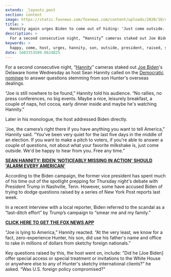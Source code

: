 ```yaml
--- 
extends: _layouts.post 
section: content 
image: https://static.foxnews.com/foxnews.com/content/uploads/2020/10/c181f339-image-2.jpg 
title: > 
  Hannity again urges Biden to come out of hiding: 'Just come outside. We'd be happy to hear from you' 
description: > 
  For a second consecutive night, “Hannity” cameras staked out Joe Biden's Delaware home Wednesday as host Sean Hannity called on the Democratic nominee to answer questions stemming from son Hunter's overseas dealings.Maybe a nice, leisurely breakfast, a couple of naps, hot cocoa, early dinner inside and maybe he's watching Hannity."Later in his monologue, the host addressed Biden directly.Free any time.”SEAN HANNITY: BIDEN 'NOTICEABLY MISSING IN ACTION' SHOULD 'ALARM EVERY AMERICAN'According to the Biden campaign, the former vice president has spent much of his time out of the spotlight prepping for Thursday night's debate with President Trump in Nashville, Tenn.However, some have accused Biden of trying to dodge questions raised by a series of New York Post reports last week. 
keywords: > 
  happy, come, host, urges, hannity, son, outside, president, raised, sketchy, maybe, hear, special, hiding, biden, questions 
date: 1603353509.8624825 
--- 
```

<div><p class="speakable">For a second consecutive night, &#8220;<a href="https://www.foxnews.com/shows/hannity" target="_blank">Hannity</a>&#8221; cameras staked out <a href="https://www.foxnews.com/category/person/joe-biden" target="_blank">Joe Biden</a>'s Delaware home Wednesday as host Sean Hannity called on the <a href="https://www.foxnews.com/category/politics/2020-presidential-election" target="_blank">Democratic nominee</a> to answer&#160;questions stemming&#160;from&#160;son Hunter's overseas dealings.</p><p class="ad gam"></p><p class="ad gam"></p><p class="ad gam"></p><p class="speakable">&#8220;Joe is still nowhere to be found,&#8221; Hannity told his audience. &#8220;No rallies, no press conferences, no big events. Maybe a nice, leisurely breakfast, a couple of naps, hot cocoa, early dinner inside and maybe he's watching Hannity."</p><p>Later in his monologue, the host addressed Biden directly.</p><p>'Joe, the camera&#8217;s right there if you have anything you want to tell America,&#8221; Hannity said. &#8220;You've been very quiet for the last five days in the middle of an election. If you want to make a pitch to voters, if you're able to answer a couple of questions, not about what your favorite milkshake is, just come outside. We'd be happy to hear from you. Free any time.&#8221;</p><p class="ad gam"></p><p><strong><a href="https://www.foxnews.com/media/sean-hannity-biden-missing-in-action-alarm-americans" target="_blank">SEAN HANNITY: BIDEN 'NOTICEABLY MISSING IN ACTION' SHOULD 'ALARM EVERY AMERICAN'</a></strong></p><p class="ad gam"></p><p>According to the Biden campaign, the former vice president has spent much of his time out of the spotlight prepping for Thursday night's debate with President Trump in Nashville, Tenn. However, some have accused Biden of trying to dodge questions raised by a series of New York Post reports last week.&#160;</p><p>In a recent interview with a local reporter, Biden referred to the scandal as a &#8220;last-ditch effort&#8221; by Trump&#8217;s campaign to &#8220;smear me and my family.&#8221;</p><p class="ad gam"></p><p><strong><a href="https://www.foxnews.com/apps-products?pid=AppArticleLink">CLICK HERE TO GET THE FOX NEWS APP</a></strong></p><p class="ad gam"></p><p>&#8220;Joe is lying to America,&#8221; Hannity reacted. &#8220;At the very least, we know for a fact, zero-experience Hunter, his son, did use his father's name and office to rake in millions of dollars from sketchy foreign nationals.&#8221;</p><p class="ad gam"></p><p>Key questions raised by this, the host went on, include: "Did he [Joe Biden] offer special access or special treatment or invitations to the White House or anywhere else to any of Hunter's sketchy international clients?&#8221; he asked. &#8220;Was U.S. foreign policy compromised?"</p><p class="ad gam"></p></div>